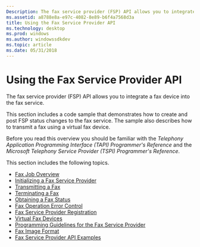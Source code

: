 ```yaml
---
Description: The fax service provider (FSP) API allows you to integrate a fax device into the fax service.
ms.assetid: a8788e8a-e97c-4082-8e89-b6f4a7568d3a
title: Using the Fax Service Provider API
ms.technology: desktop
ms.prod: windows
ms.author: windowssdkdev
ms.topic: article
ms.date: 05/31/2018
---
```


# Using the Fax Service Provider API

The fax service provider (FSP) API allows you to integrate a fax device into the fax service.

This section includes a code sample that demonstrates how to create and post FSP status changes to the fax service. The sample also describes how to transmit a fax using a virtual fax device.

Before you read this overview you should be familiar with the *Telephony Application Programming Interface (TAPI) Programmer's Reference* and the *Microsoft Telephony Service Provider (TSPI) Programmer's Reference*.

This section includes the following topics.

-   [Fax Job Overview](-mfax-fax-job-overview.md)
-   [Initializing a Fax Service Provider](-mfax-initializing-a-fax-service-provider.md)
-   [Transmitting a Fax](-mfax-transmitting-a-fax.md)
-   [Terminating a Fax](-mfax-terminating-a-fax.md)
-   [Obtaining a Fax Status](-mfax-obtaining-a-fax-status.md)
-   [Fax Operation Error Control](-mfax-fax-operation-error-control.md)
-   [Fax Service Provider Registration](-mfax-fax-service-provider-registration.md)
-   [Virtual Fax Devices](-mfax-virtual-fax-devices.md)
-   [Programming Guidelines for the Fax Service Provider](-mfax-programming-guidelines-for-the-fax-service-provider.md)
-   [Fax Image Format](-mfax-fax-image-format.md)
-   [Fax Service Provider API Examples](-mfax-fax-service-provider-api-examples.md)

 

 




